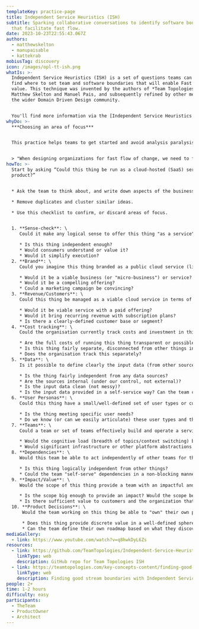 ```yaml
---
templateKey: practice-page
title: Independent Service Heuristics (ISH)
subtitle: Sparking collaborative conversations to identify software boundaries
  that facilitate fast flow.
date: 2023-10-23T22:55:43.067Z
authors:
  - matthewskelton
  - manupaisable
  - kattekrab
mobiusTag: discovery
icon: /images/opl-tt-ish.png
whatIs: >-
  Independent Service Heuristics (ISH) is a set of questions teams can use to
  find where to set team and software boundaries that will enable Fast Flow of
  value. T﻿his technique was invented by the authors of *Team Topologies*,
  Matthew Skelton and Manuel Pais, and subsequently refined by other members of
  the wider Domain Driven Design community.


  You'll find more information via the [Independent Service Heuristics GitHub Repository](https://github.com/TeamTopologies/Independent-Service-Heuristics) which is openly provided via the CC BY-SA license.
whyDo: >-
  ***C﻿hoosing an area of focus***


  T﻿his practice helps teams to get started and avoid analysis paralysis by using a series of questions to help identify where to focus attention, or quickly decide an area of focus is not suitable for further discovery after all.


  > "When designing organizations for fast flow of change, we need to find effective boundaries between different streams of change… The ISH approach covers many typical situations in modern software but not all. It's designed to stimulate conversation and provide a frame for thinking, not as a perfect "catch-all" tool."
howTo: >-
  S﻿tart by asking “Could this thing be run as a cloud-hosted (SaaS) service or
  product?”


  * A﻿sk the team to think about, and write down aspects of the business, relevant tasks, software applications, and customer journeys which could become an independent domain, service, or value stream.

  * Remove duplicates and cluster similar ideas.

  * Use this checklist to confirm, or discard areas of focus.


  1. **Sense-check**: \
     Could it make any logical sense to offer this thing "as a service"?

     * Is this thing independent enough?
     * Would consumers understand or value it?
     * Would it simplify execution?
  2. **Brand**: \
     Could you imagine this thing branded as a public cloud service (like *AvocadoOnline.com* 🥑)?

     * Would it be a viable business (or "micro-business") or service?
     * Would it be a compelling offering?
     * Could a marketing campaign be convincing?
  3. **Revenue/Customers**: \
     Could this thing be managed as a viable cloud service in terms of revenue and customers?

     * Would it be viable service with a paid offering?
     * Would it bring recurring revenue with subscription plans?
     * Is there a clearly-defined customer base or segment?
  4. **Cost tracking**: \
     Could the organisation currently track costs and investment in this thing separately from similar things?

     * Are the full costs of running this thing transparent or possible to discover considering infrastructure costs, data storage costs, data transfer costs, licence costs, etc.?
     * Is this thing fairly separate, disconnected from other things in the organisation?
     * Does the organisation track this separately?
  5. **Data**: \
     Is it possible to define clearly the input data (from other sources) that this thing needs?

     * Is the thing fairly independent from any data sources?
     * Are the sources internal (under our control, not external)?
     * Is the input data clean (not messy)?
     * Is the input data provided in a self-service way? Can the team consume the input data "as a service"?
  6. **User Personas**: \
     Could this thing have a small/well-defined set of user types or customers (user personas)?

     * Is the thing meeting specific user needs?
     * Do we know (or can we easily articulate) these user types and their needs?
  7. **Teams**: \
     Could a team or set of teams effectively build and operate a service based on this thing?

     * Would the cognitive load (breadth of topics/context switching) be bounded to help the team focus and succeed?
     * Would significant infrastructure or other platform abstractions be unnecessary?
  8. **Dependencies**: \
     Would this team be able to act independently of other teams for the majority of the time to achieve their objectives?

     * Is this thing logically independent from other things?
     * Could the team "self-serve" dependencies in a non-blocking manner from a platform?
  9. **Impact/Value**: \
     Would the scope of this thing provide a team with an impactful and engaging challenge?

     * Is the scope big enough to provide an impact? Would the scope be engaging for talented people?
     * Is there sufficient value to customers and the organization that the value would be clearly recognized?
  10. **Product Decisions**: \
      Would the team working on this thing be able to "own" their own product roadmap and the product direction?

      * Does this thing provide discrete value in a well-defined sphere of execution?
      * Can the team define their own roadmap based on what they discover is best for the product and its users (so that the team is not driven by the requirements and priorities of other teams)?
mediaGallery:
  - link: https://www.youtube.com/watch?v=q8hwkDyL6Zs
resources:
  - link: https://github.com/TeamTopologies/Independent-Service-Heuristics
    linkType: web
    description: GitHub repo for Team Topologies ISH
  - link: https://teamtopologies.com/key-concepts-content/finding-good-stream-boundaries-with-independent-service-heuristics
    linkType: web
    description: Finding good stream boundaries with Independent Service Heuristics
people: 2+
time: 1-2 hours
difficulty: easy
participants:
  - TheTeam
  - ProductOwner
  - Architect
---
```

